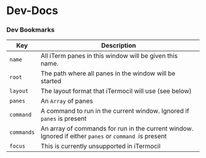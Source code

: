 # Dev-Docs

### Dev Bookmarks

| Key        | Description
|------------|----------------------------
| `name`     | All iTerm panes in this window will be given this name.
| `root`     | The path where all panes in the window will be started
| `layout`   | The layout format that iTermocil will use (see below)
| `panes`    | An `Array` of panes
| `command`  | A command to run in the current window. Ignored if `panes` is present
| `commands` | An array of commands for run in the current window. Ignored if either `panes` or `command `is present
| `focus`    | This is currently unsupported in iTermocil